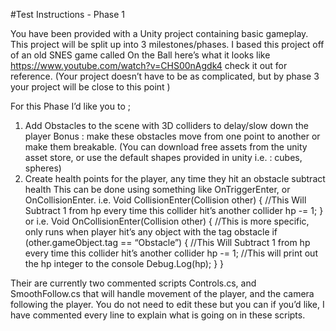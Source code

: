 #Test Instructions - Phase 1

You have been provided with a Unity project containing basic gameplay. This project will be split up into 3 milestones/phases. I based this project off of an old SNES game called On the Ball here’s what it looks like 
https://www.youtube.com/watch?v=CHS00nAgdk4 check it out for reference.
(Your project doesn’t have to be as complicated, but by phase 3 your project will be close to this point )

For this Phase I’d like you to ;
1. Add Obstacles to the scene with 3D colliders to delay/slow down the player 
Bonus : make these obstacles move from one point to another or make them breakable.
(You can download free assets from the unity asset store, or use the default shapes provided in unity i.e. : cubes, spheres)
2. Create health points for the player, any time they hit an obstacle subtract health
This can be done using something like OnTriggerEnter, or OnCollisionEnter.
i.e. Void CollisionEnter(Collision other)
{ 
//This Will Subtract 1 from hp every time this collider hit’s another collider
hp -= 1;
} 
or 
i.e. Void OnCollisionEnter(Collision other)
{ 
//This is more specific, only runs when player hit’s any object with the tag obstacle
if (other.gameObject.tag == “Obstacle”)
{
//This Will Subtract 1 from hp every time this collider hit’s another collider
hp -= 1;
//This will print out the hp integer to the console
Debug.Log(hp); 
}
} 


Their are currently two commented scripts Controls.cs, and SmoothFollow.cs that will handle movement of the player, and the camera following the player. You do not need to edit these but you can if you’d like, I have commented every line to explain what is going on in these scripts.
